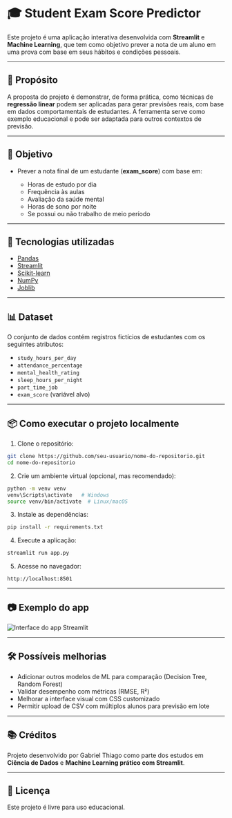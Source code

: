 # 🎓 Student Exam Score Predictor

Este projeto é uma aplicação interativa desenvolvida com **Streamlit** e **Machine Learning**, que tem como objetivo prever a nota de um aluno em uma prova com base em seus hábitos e condições pessoais.

---

## 🎯 Propósito

A proposta do projeto é demonstrar, de forma prática, como técnicas de **regressão linear** podem ser aplicadas para gerar previsões reais, com base em dados comportamentais de estudantes. A ferramenta serve como exemplo educacional e pode ser adaptada para outros contextos de previsão.

---

## 🧠 Objetivo

* Prever a nota final de um estudante (**exam\_score**) com base em:

  * Horas de estudo por dia
  * Frequência às aulas
  * Avaliação da saúde mental
  * Horas de sono por noite
  * Se possui ou não trabalho de meio período

---

## 🚀 Tecnologias utilizadas

* [Pandas](https://pandas.pydata.org/)
* [Streamlit](https://streamlit.io/)
* [Scikit-learn](https://scikit-learn.org/)
* [NumPy](https://numpy.org/)
* [Joblib](https://joblib.readthedocs.io/)

---

## 📊 Dataset

O conjunto de dados contém registros fictícios de estudantes com os seguintes atributos:

* `study_hours_per_day`
* `attendance_percentage`
* `mental_health_rating`
* `sleep_hours_per_night`
* `part_time_job`
* `exam_score` (variável alvo)

---

## 📦 Como executar o projeto localmente

1. Clone o repositório:

```bash
git clone https://github.com/seu-usuario/nome-do-repositorio.git
cd nome-do-repositorio
```

2. Crie um ambiente virtual (opcional, mas recomendado):

```bash
python -m venv venv
venv\Scripts\activate   # Windows
source venv/bin/activate  # Linux/macOS
```

3. Instale as dependências:

```bash
pip install -r requirements.txt
```

4. Execute a aplicação:

```bash
streamlit run app.py
```

5. Acesse no navegador:

```
http://localhost:8501
```

---

## 📷 Exemplo do app

![Interface do app Streamlit](previsao_nota.png)

---

## 🛠️ Possíveis melhorias

* Adicionar outros modelos de ML para comparação (Decision Tree, Random Forest)
* Validar desempenho com métricas (RMSE, R²)
* Melhorar a interface visual com CSS customizado
* Permitir upload de CSV com múltiplos alunos para previsão em lote

---

## 📚 Créditos

Projeto desenvolvido por Gabriel Thiago como parte dos estudos em **Ciência de Dados** e **Machine Learning prático com Streamlit**.

---

## 📎 Licença

Este projeto é livre para uso educacional.
